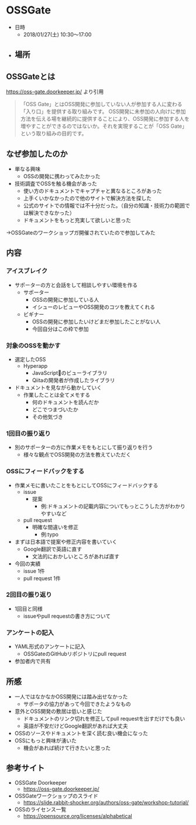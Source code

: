 # OSSGate

- 日時
    - 2018/01/27(土) 10:30〜17:00
- 場所
    - 

## OSSGateとは

https://oss-gate.doorkeeper.jp/ より引用

>「OSS Gate」とはOSS開発に参加していない人が参加する人に変わる「入り口」を提供する取り組みです。
> OSS開発に未参加の人向けに参加方法を伝える場を継続的に提供することにより、OSS開発に参加する人を増やすことができるのではないか。それを実現することが「OSS Gate」という取り組みの目的です。

## なぜ参加したのか

- 単なる興味
    - OSSの開発に携わってみたかった
- 技術調査でOSSを触る機会があった
    - 使い方のドキュメントでキャプチャと異なるところがあった
    - 上手くいかなかったので他のサイトで解決方法を探した
    - 公式のサイトでの情報では不十分だった。（自分の知識・技術力の範囲では解決できなかった）
    - ドキュメントをもっと充実して欲しいと思った

→OSSGateのワークショップガ開催されていたので参加してみた

## 内容

### アイスブレイク

- サポーターの方と会話をして相談しやすい環境を作る
    - サポーター
        - OSSの開発に参加している人
        - イシューのレビューやOSS開発のコツを教えてくれる
    - ビギナー
        - OSSの開発に参加したいけどまだ参加したことがない人
        - 今回自分はこの枠で参加

### 対象のOSSを動かす

- 選定したOSS
    - Hyperapp
        - JavaScriptのビューライブラリ
        - Qiitaの開発者が作成したライブラリ
- ドキュメントを見ながら動かしていく
    - 作業したことは全てメモする
        - 何のドキュメントを読んだか
        - どこでつまづいたか
        - その他気づき

### 1回目の振り返り

- 別のサポーターの方に作業メモをもとにして振り返りを行う
    - 様々な観点でOSS開発の方法を教えていただく

### OSSにフィードバックをする

- 作業メモに書いたことをもとにしてOSSにフィードバックする
    - issue
        - 提案
            - 例:ドキュメントの記載内容についてもっとこうした方がわかりやすいなど
    - pull request
        - 明確な間違いを修正
            - 例:typo
- まずは日本語で提案や修正内容を書いていく
    - Google翻訳で英語に直す
        - 文法的におかしいところがあれば直す
- 今回の実績
    - issue 1件
    - pull request 1件

### 2回目の振り返り

- 1回目と同様
    - issueやpull requestの書き方について

### アンケートの記入

- YAML形式のアンケートに記入
    - OSSGateのGitHubリポジトリにpull request
- 参加者内で共有

## 所感

- 一人ではなかなかOSS開発には踏み出せなかった
    - サポータの協力があって今回できたようなもの
- 意外とOSS開発の敷居は低いと感じた
    - ドキュメントのリンク切れを修正してpull requestを出すだけでも良い
    - 英語が不安だけどGoogle翻訳があれば大丈夫
- OSSのソースやドキュメントを深く読む良い機会になった
- OSSにもっと興味が湧いた
    - 機会があれば続けて行きたいと思った

## 参考サイト

- OSSGate Doorkeeper
    - https://oss-gate.doorkeeper.jp/
- OSSGateワークショップのスライド
    - https://slide.rabbit-shocker.org/authors/oss-gate/workshop-tutorial/
- OSSのライセンス一覧
    - https://opensource.org/licenses/alphabetical
